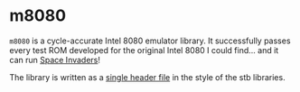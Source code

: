# m8080

`m8080` is a cycle-accurate Intel 8080 emulator library. It successfully passes every test ROM developed for the original Intel 8080 I could find... and it can run [Space Invaders](examples/invaders.c)!

The library is written as a [single header file](https://github.com/nothings/stb#how-do-i-use-these-libraries) in the style of the stb libraries.
